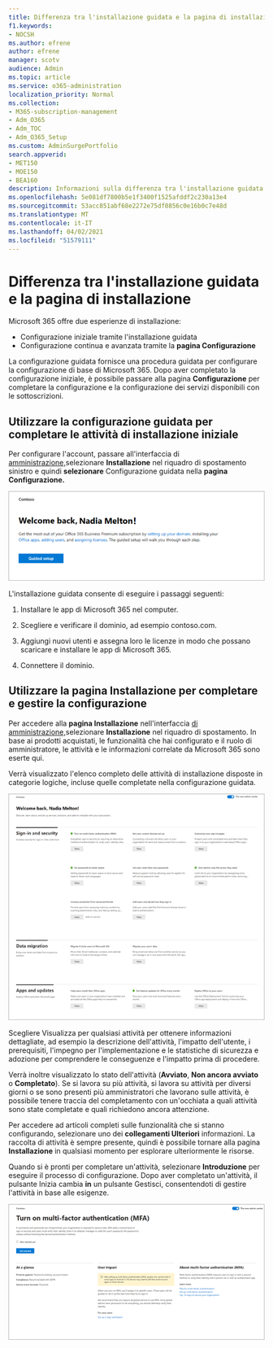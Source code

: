 ```yaml
---
title: Differenza tra l'installazione guidata e la pagina di installazione
f1.keywords:
- NOCSH
ms.author: efrene
author: efrene
manager: scotv
audience: Admin
ms.topic: article
ms.service: o365-administration
localization_priority: Normal
ms.collection:
- M365-subscription-management
- Adm_O365
- Adm_TOC
- Adm_O365_Setup
ms.custom: AdminSurgePortfolio
search.appverid:
- MET150
- MOE150
- BEA160
description: Informazioni sulla differenza tra l'installazione guidata e la pagina Installazione.
ms.openlocfilehash: 5e081df7800b5e1f3400f1525afddf2c230a13e4
ms.sourcegitcommit: 53acc851abf68e2272e75df0856c0e16b0c7e48d
ms.translationtype: MT
ms.contentlocale: it-IT
ms.lasthandoff: 04/02/2021
ms.locfileid: "51579111"
---
```

# <a name="difference-between-the-setup-wizard-and-the-setup-page"></a>Differenza tra l'installazione guidata e la pagina di installazione

Microsoft 365 offre due esperienze di installazione: 

- Configurazione iniziale tramite l'installazione guidata
- Configurazione continua e avanzata tramite la **pagina Configurazione**

La configurazione guidata fornisce una procedura guidata per configurare la configurazione di base di Microsoft 365. Dopo aver completato la configurazione iniziale, è possibile passare alla pagina **Configurazione** per completare la configurazione e la configurazione dei servizi disponibili con le sottoscrizioni.

## <a name="use-the-setup-wizard-to-complete-initial-setup-tasks"></a>Utilizzare la configurazione guidata per completare le attività di installazione iniziale

Per configurare l'account, passare all'interfaccia di [amministrazione,](https://go.microsoft.com/fwlink/p/?linkid=2024339)selezionare **Installazione** nel riquadro di spostamento sinistro e quindi **selezionare** Configurazione guidata nella **pagina Configurazione.**

![Avviare la configurazione guidata di Microsoft 365 Apps for business](../../media/o365b-guided-setup.png)

L'installazione guidata consente di eseguire i passaggi seguenti:

1. Installare le app di Microsoft 365 nel computer.

2. Scegliere e verificare il dominio, ad esempio contoso.com.

3. Aggiungi nuovi utenti e assegna loro le licenze in modo che possano scaricare e installare le app di Microsoft 365.

4. Connettere il dominio.

## <a name="use-the-setup-page-to-complete-and-manage-your-configuration"></a>Utilizzare la pagina Installazione per completare e gestire la configurazione

Per accedere alla **pagina Installazione** nell'interfaccia [di amministrazione,](https://go.microsoft.com/fwlink/p/?linkid=2024339)selezionare **Installazione** nel riquadro di spostamento. In base ai prodotti acquistati, le funzionalità che hai configurato e il ruolo di amministratore, le attività e le informazioni correlate da Microsoft 365 sono eserte qui.

Verrà visualizzato l'elenco completo delle attività di installazione disposte in categorie logiche, incluse quelle completate nella configurazione guidata.

![Pagina installazione di Microsoft 365 per le aziende](../../media/o365b-setup-page.png)

Scegliere  Visualizza per qualsiasi attività per ottenere informazioni dettagliate, ad esempio la descrizione dell'attività, l'impatto dell'utente, i prerequisiti, l'impegno per l'implementazione e le statistiche di sicurezza e adozione per comprendere le conseguenze e l'impatto prima di procedere.

Verrà inoltre visualizzato lo stato dell'attività (**Avviato**, **Non ancora avviato** o **Completato**). Se si lavora su più attività, si lavora su attività per diversi giorni o se sono presenti più amministratori che lavorano sulle attività, è possibile tenere traccia del completamento con un'occhiata a quali attività sono state completate e quali richiedono ancora attenzione. 

Per accedere ad articoli completi sulle funzionalità che si stanno configurando, selezionare uno dei **collegamenti Ulteriori** informazioni. La raccolta di attività è sempre presente, quindi è possibile tornare alla pagina **Installazione** in qualsiasi momento per esplorare ulteriormente le risorse.

Quando si è pronti per completare un'attività, selezionare **Introduzione** per eseguire il processo di configurazione. Dopo aver completato un'attività, il pulsante Inizia cambia **in** un pulsante Gestisci, consentendoti di gestire l'attività in base alle esigenze. 

![Visualizzazione attività che mostra informazioni a colpo d'occhio](../../media/o365b-at-a-glance.png)
